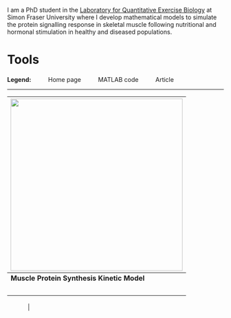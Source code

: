 I am a PhD student in the [Laboratory for Quantitative Exercise Biology](https://www.sfu.ca/clarkelab-bpk.html) at Simon Fraser University where I develop mathematical models to simulate the protein signalling response in skeletal muscle following nutritional and hormonal stimulation in healthy and diseased populations.

# Tools

**Legend:**&nbsp;&nbsp;&nbsp;
<picture>
  <img src="https://raw.githubusercontent.com/saezlab/.github/main/profile/icons/home.svg" height="16">
</picture>
&nbsp;Home page&nbsp;&nbsp;&nbsp;
<picture>
  <img src="https://github.com/tjmccoll/tjmccoll/assets/12203682/21652463-728e-4772-833d-601a71d3fdcf" height="16">
</picture>
&nbsp;MATLAB code&nbsp;&nbsp;&nbsp;
<picture>
  <img src="https://raw.githubusercontent.com/saezlab/.github/main/profile/icons/article.svg" height="16">
</pitcure>
&nbsp;Article

***

| [<img src="https://media.github.sfu.ca/user/1053/files/4532768b-11d6-48e7-bad4-34be4f65177e" width="400"/>](https://github.com/tjmccoll/MuscleProteinSynthesisKineticModel/tree/main) |
| --- | 
| **Muscle Protein Synthesis Kinetic Model** |
| [<img src="https://raw.githubusercontent.com/saezlab/.github/main/profile/icons/home.svg" height="16">](https://github.com/tjmccoll/MuscleProteinSynthesisKineticModel)&nbsp;&nbsp;
[<img src="https://github.com/tjmccoll/tjmccoll/assets/12203682/21652463-728e-4772-833d-601a71d3fdcf" height="16">](https://github.com/tjmccoll/MuscleProteinSynthesisKineticModel)&nbsp;&nbsp;
[<img src="https://raw.githubusercontent.com/saezlab/.github/main/profile/icons/article.svg" height="16">](https://www.biorxiv.org/content/10.1101/2023.06.10.544441v2) |

